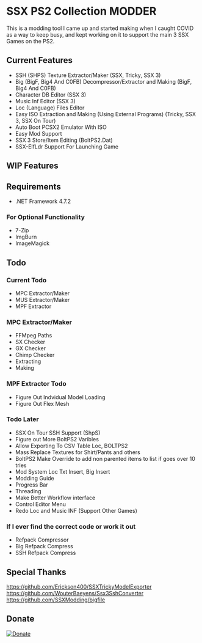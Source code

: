 
# SSX PS2 Collection MODDER

This is a modding tool I came up and started making when I caught COVID as a way to keep busy, and kept working on it to support the main 3 SSX Games on the PS2.

## Current Features
- SSH (SHPS) Texture Extractor/Maker (SSX, Tricky, SSX 3)
- Big (BigF, Big4 And C0FB) Decompressor/Extractor and Making (BigF, Big4 And C0FB)
- Character DB Editor (SSX 3)
- Music Inf Editor (SSX 3)
- Loc (Language) Files Editor
- Easy ISO Extraction and Making (Using External Programs) (Tricky, SSX 3, SSX On Tour)
- Auto Boot PCSX2 Emulator With ISO
- Easy Mod Support
- SSX 3 Store/Item Editing (BoltPS2.Dat)
- SSX-ElfLdr Support For Launching Game

## WIP Features

## Requirements

- .NET Framework 4.7.2

### For Optional Functionality
- 7-Zip
- ImgBurn
- ImageMagick

## Todo

### Current Todo
- MPC Extractor/Maker
- MUS Extractor/Maker
- MPF Extractor

### MPC Extractor/Maker
- FFMpeg Paths
- SX Checker
- GX Checker
- Chimp Checker
- Extracting
- Making

### MPF Extractor Todo
- Figure Out Indvidual Model Loading
- Figure Out Flex Mesh

### Todo Later
- SSX On Tour SSH Support (ShpS)
- Figure out More BoltPS2 Varibles
- Allow Exporting To CSV Table Loc, BOLTPS2
- Mass Replace Textures for Shirt/Pants and others
- BoltPS2 Make Override to add non parented items to list if goes over 10 tries
- Mod System Loc Txt Insert, Big Insert
- Modding Guide
- Progress Bar
- Threading
- Make Better Workflow interface
- Control Editor Menu
- Redo Loc and Music INF (Support Other Games)

### If I ever find the correct code or work it out
- Refpack Compressor
- Big Refpack Compress
- SSH Refpack Compress


## Special Thanks
https://github.com/Erickson400/SSXTrickyModelExporter <br>
https://github.com/WouterBaeyens/Ssx3SshConverter <br>
https://github.com/SSXModding/bigfile <br>

## Donate
[![Donate](https://www.paypalobjects.com/en_AU/i/btn/btn_donateCC_LG.gif)](https://www.paypal.com/donate/?business=VT6TG8KKZM98E&no_recurring=0&currency_code=AUD)